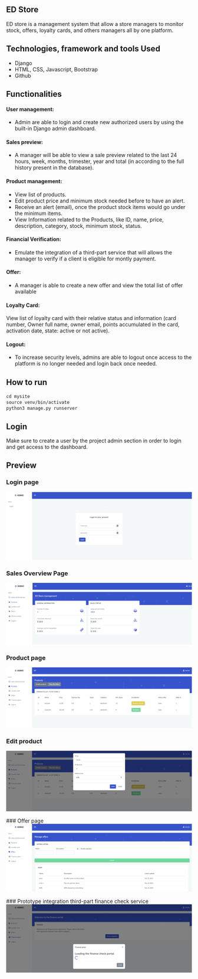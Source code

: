 ## ED Store

ED store is a management system  that allow a store managers to monitor
stock, offers, loyalty cards, and others managers all by one platform.

## Technologies, framework and tools Used
* Django
* HTML, CSS, Javascript, Bootstrap
* Github

## Functionalities
#### User management: 
* Admin are able to login and create new authorized users by using the built-in Django admin dashboard. 
#### Sales preview:
* A manager will be able to view a sale preview related to the last 24 hours, week, months, trimester, year and total (in according to the full history present in the database).  
#### Product management: 
* View list of products.
* Edit product price and minimum stock needed before to have an alert.
* Receive an alert (email), once the product stock items would go under the minimum items.  
* View Information related to the Products, like ID, name, price, description, category, stock, minimum stock, status. 
#### Financial Verification: 
* Emulate the integration of a third-part service that will allows the manager to verify if a client is eligible for montly payment.
#### Offer: 
* A manager is able to create a new offer and view the total list of offer available  
#### Loyalty Card: 
View list of loyalty card with their relative status and information (card number, Owner full name, owner email, points accumulated in the card, activation date, state: active or not active). 
#### Logout: 
* To increase security levels, admins are able to logout once access to the platform is no longer needed and login back once needed. 


## How to run 
```
cd mysite
source venv/bin/activate
python3 manage.py runserver
```

## Login
Make sure to create a user by the project admin section in order to login and get access to the dashboard. 

## Preview

### Login page
![Login](/media/login.png "Login Page")
### Sales Overview Page
![Sales](/media/sales.png "Sales Page")
### Product page
![Product](/media/product.png "product Page")
### Edit product
![Edit price](/media/edit-price.png "Edit product")

### Offer page
![Offer](/media/offer.png "Offer Page")

### Prototype integration third-part finance check service
![Finance](/media/finance.png "Finance")
